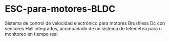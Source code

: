 # ESC-para-motores-BLDC
Sistema de control de velocidad electrónico para motores Brushless Dc con sensores Hall integrados, acompañado de un sistema de telemetría para u monitoreo en tiempo real
